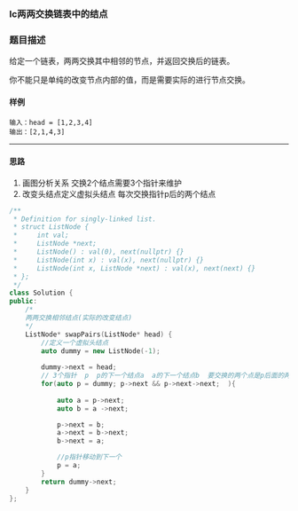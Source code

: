### lc两两交换链表中的结点

### 题目描述
给定一个链表，两两交换其中相邻的节点，并返回交换后的链表。

你不能只是单纯的改变节点内部的值，而是需要实际的进行节点交换。


#### 样例

```
输入：head = [1,2,3,4]
输出：[2,1,4,3]
```

----------
#### 思路
1. 画图分析关系 交换2个结点需要3个指针来维护
2. 改变头结点定义虚拟头结点 每次交换指针p后的两个结点

```c++
/**
 * Definition for singly-linked list.
 * struct ListNode {
 *     int val;
 *     ListNode *next;
 *     ListNode() : val(0), next(nullptr) {}
 *     ListNode(int x) : val(x), next(nullptr) {}
 *     ListNode(int x, ListNode *next) : val(x), next(next) {}
 * };
 */
class Solution {
public:
    /*
    两两交换相邻结点(实际的改变结点)
    */
    ListNode* swapPairs(ListNode* head) {
        //定义一个虚拟头结点
        auto dummy = new ListNode(-1);
      
        dummy->next = head;
        // 3个指针  p  p的下一个结点a  a的下一个结点b  要交换的两个点是p后面的两个点
        for(auto p = dummy; p->next && p->next->next;  ){
            
            auto a = p->next;
            auto b = a ->next;

            p->next = b;
            a->next = b->next;
            b->next = a;

            //p指针移动到下一个
            p = a; 
        }
        return dummy->next;
    }
};
```
